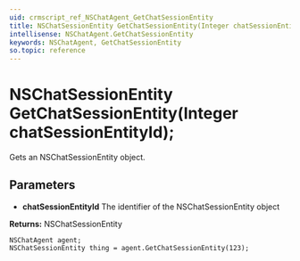 ```yaml
---
uid: crmscript_ref_NSChatAgent_GetChatSessionEntity
title: NSChatSessionEntity GetChatSessionEntity(Integer chatSessionEntityId);
intellisense: NSChatAgent.GetChatSessionEntity
keywords: NSChatAgent, GetChatSessionEntity
so.topic: reference
---
```


# NSChatSessionEntity GetChatSessionEntity(Integer chatSessionEntityId);

Gets an NSChatSessionEntity object.

## Parameters

* **chatSessionEntityId** The identifier of the NSChatSessionEntity object

**Returns:** NSChatSessionEntity

```crmscript
NSChatAgent agent;
NSChatSessionEntity thing = agent.GetChatSessionEntity(123);
```


